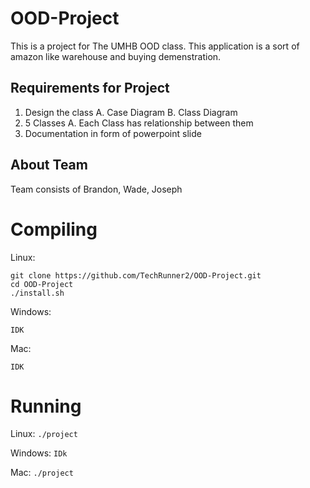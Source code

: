 # OOD-Project
This is a project for The UMHB OOD class. 
This application is a sort of amazon like warehouse and buying demenstration.
## Requirements for Project
1. Design the class
	A. Case Diagram
	B. Class Diagram
2. 5 Classes
	A. Each Class has relationship between them
3. Documentation in form of powerpoint slide

## About Team
Team consists of Brandon, Wade, Joseph

# Compiling
Linux:
```
git clone https://github.com/TechRunner2/OOD-Project.git
cd OOD-Project
./install.sh
```

Windows:
```
IDK
```

Mac:
```
IDK
```

# Running
Linux: ```./project```

Windows: ```IDk```

Mac: ```./project```
